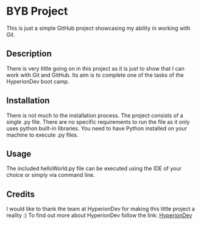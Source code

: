 # BYB Project
This is just a simple GitHub project showcasing my ability in working with Git. 
## Description
There is very little going on in this project as it is just to show that I can work with Git and GitHub. Its aim is to complete one of the tasks of the HyperionDev boot camp.
## Installation
There is not much to the installation process. The project consists of a single .py file. There are no specific requirements to run the file as it only uses python built-in libraries.
You need to have Python installed on your machine to execute .py files.
## Usage
The included helloWorld.py file can be executed using the IDE of your choice or simply via command line.
## Credits
I would like to thank the team at HyperionDev for making this little project a reality :)
To find out more about HyperionDev follow the link:
[HyperionDev](https://www.hyperiondev.com)
